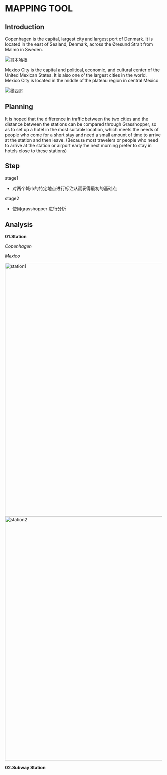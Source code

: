 # MAPPING TOOL

## Introduction

Copenhagen is the capital, largest city and largest port of Denmark. It is located in the east of Sealand, Denmark, across the Øresund Strait from Malmö in Sweden.

![哥本哈根](https://user-images.githubusercontent.com/88998422/129517344-3d5afa1f-9198-4b8f-b0b6-b38413aa4de4.png)

Mexico City is the capital and political, economic, and cultural center of the United Mexican States. It is also one of the largest cities in the world. Mexico City is located in the middle of the plateau region in central Mexico

![墨西哥](https://user-images.githubusercontent.com/88998422/129517359-22e587f3-c438-4bb4-a9ef-9e9b566def3b.png)

## Planning
It is hoped that the difference in traffic between the two cities and the distance between the stations can be compared through Grasshopper, so as to set up a hotel in the most suitable location, which meets the needs of people who come for a short stay and need a small amount of time to arrive at the station and then leave. (Because most travelers or people who need to arrive at the station or airport early the next morning prefer to stay in hotels close to these stations)

## Step

stage1
- 对两个城市的特定地点进行标注从而获得最初的基础点

stage2
- 使用grasshopper 进行分析

## Analysis 

**01.Station**

*Copenhagen*

*Mexico*

<img width="814" alt="station1" src="https://user-images.githubusercontent.com/88998422/130345925-98bb94d0-120a-406e-b79b-90f5814890c2.png">

<img width="783" alt="station2" src="https://user-images.githubusercontent.com/88998422/130345927-deee6be1-3859-4592-a9f6-9067f05747e7.png">

**02.Subway Station**
